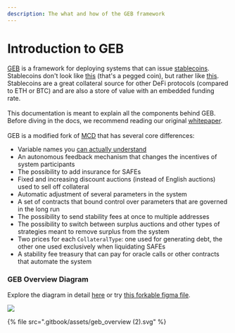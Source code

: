 ```yaml
---
description: The what and how of the GEB framework
---
```


# Introduction to GEB

[GEB](https://en.wikipedia.org/wiki/G%C3%B6del,\_Escher,\_Bach) is a framework for deploying systems that can issue [stablecoins](https://medium.com/reflexer-labs/stability-without-pegs-8c6a1cbc7fbd). Stablecoins don't look like [this](https://www.coingecko.com/en/coins/usd-coin) (that's a pegged coin), but rather like [this](https://duneanalytics.com/HggqX/Reflexer-RAI). Stablecoins are a great collateral source for other DeFi protocols (compared to ETH or BTC) and are also a store of value with an embedded funding rate.\
\
This documentation is meant to explain all the components behind GEB. Before diving in the docs, we recommend reading our original [whitepaper](https://github.com/reflexer-labs/whitepapers/blob/master/English/rai-english.pdf).\
\
GEB is a modified fork of [MCD](https://github.com/makerdao/dss) that has several core differences:

* Variable names you [can actually understand](https://docs.reflexer.finance/contract-translation/naming-transition)
* An autonomous feedback mechanism that changes the incentives of system participants
* The possibility to add insurance for SAFEs
* Fixed and increasing discount auctions (instead of English auctions) used to sell off collateral
* Automatic adjustment of several parameters in the system
* A set of contracts that bound control over parameters that are governed in the long run
* The possibility to send stability fees at once to multiple addresses
* The possibility to switch between surplus auctions and other types of strategies meant to remove surplus from the system
* Two prices for each `CollateralType`: one used for generating debt, the other one used exclusively when liquidating SAFEs
* A stability fee treasury that can pay for oracle calls or other contracts that automate the system

### GEB Overview Diagram

Explore the diagram in detail [here](https://viewer.diagrams.net/?target=blank\&highlight=0000ff\&layers=1\&nav=1\&title=GEB\_overview.drawio#Uhttps%3A%2F%2Fdrive.google.com%2Fuc%3Fid%3D1nIcaY8N8StVCfyAL\_ztbmETJX2bvY3a9%26export%3Ddownload) or try [this forkable figma file](https://www.figma.com/file/5GL7lVwqNeNKIcANCgCJjl/GEB-Diagram-Share?type=whiteboard&node-id=2%3A2309&t=0rX2ms301RyaibG8-1).

![](.gitbook/assets/geb\_overview-1-.png)

{% file src=".gitbook/assets/geb_overview (2).svg" %}
